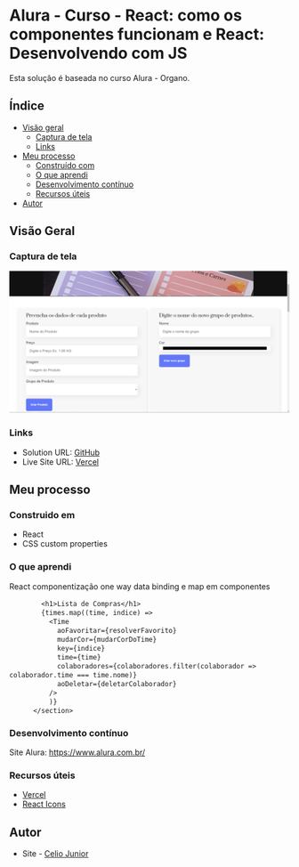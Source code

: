 # Alura - Curso - React: como os componentes funcionam e React: Desenvolvendo com JS

Esta solução é baseada no curso Alura - Organo. 

## Índice

- [Visão geral](#visão-geral)
   - [Captura de tela](#captura-de-tela)
   - [Links](#links)
- [Meu processo](#meu-processo)
   - [Construído com](#construído-com)
   - [O que aprendi](#o-que-aprendi)
   - [Desenvolvimento contínuo](#desenvolvimento-contínuo)
   - [Recursos úteis](#useful-resources)
- [Autor](#autor)




## Visão Geral

### Captura de tela

<img src="/public/imagens/FRONT.PNG" alt style="max-width: 100%">


### Links

- Solution URL: [GitHub](https://github.com/AIemao/aluraOrgano)
- Live Site URL: [Vercel](https://alura-organo-delta.vercel.app/)

## Meu processo

### Construido em

- React
- CSS custom properties


### O que aprendi

React componentização one way data binding e map em componentes

````JS
        <h1>Lista de Compras</h1>
        {times.map((time, indice) => 
          <Time 
            aoFavoritar={resolverFavorito}
            mudarCor={mudarCorDoTime}
            key={indice} 
            time={time} 
            colaboradores={colaboradores.filter(colaborador => colaborador.time === time.nome)} 
            aoDeletar={deletarColaborador}
          />
          )}
      </section>
````

### Desenvolvimento contínuo

Site Alura:
https://www.alura.com.br/

### Recursos úteis

- [Vercel](https://vercel.com/)
- [React Icons](https://react-icons.github.io/react-icons/)


## Autor

- Site - [Celio Junior](https://www.linkedin.com/in/celio-junior-152529193/)


